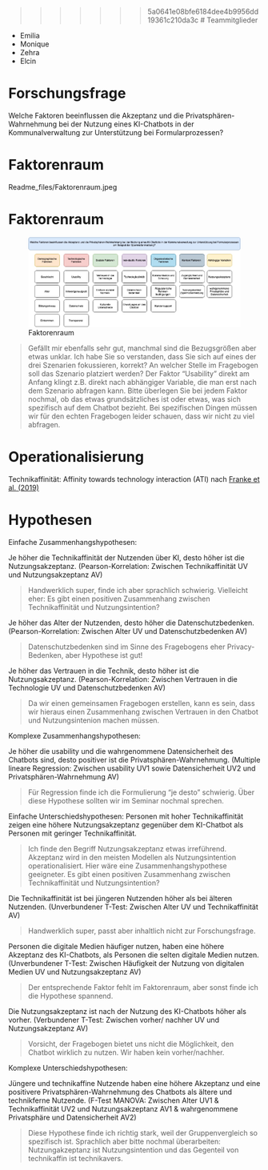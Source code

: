 > > > > > > > 5a0641e08bfe6184dee4b9956dd19361c210da3c \# Teammitglieder

-   Emilia
-   Monique
-   Zehra
-   Elcin

# Forschungsfrage

Welche Faktoren beeinflussen die Akzeptanz und die
Privatsphären-Wahrnehmung bei der Nutzung eines KI-Chatbots in der
Kommunalverwaltung zur Unterstützung bei Formularprozessen?

# Faktorenraum

Readme\_files/Faktorenraum.jpeg

# Faktorenraum

<figure>
<img src="images/Faktorenraum.jpeg" alt="Faktorenraum" />
<figcaption aria-hidden="true">Faktorenraum</figcaption>
</figure>

> Gefällt mir ebenfalls sehr gut, manchmal sind die Bezugsgrößen aber
> etwas unklar. Ich habe Sie so verstanden, dass Sie sich auf eines der
> drei Szenarien fokussieren, korrekt? An welcher Stelle im Fragebogen
> soll das Szenario platziert werden? Der Faktor “Usability” direkt am
> Anfang klingt z.B. direkt nach abhängiger Variable, die man erst nach
> dem Szenario abfragen kann. Bitte überlegen Sie bei jedem Faktor
> nochmal, ob das etwas grundsätzliches ist oder etwas, was sich
> spezifisch auf dem Chatbot bezieht. Bei spezifischen Dingen müssen wir
> für den echten Fragebogen leider schauen, dass wir nicht zu viel
> abfragen.

# Operationalisierung

Technikaffinität: Affinity towards technology interaction (ATI) nach
[Franke et
al. (2019)](10.1080/10447318.2018.1456150 "Franke, T., Attig, C., & Wessel, D. (2019). A Personal Resource for Technology Interaction: Development and Validation of the Affinity for Technology Interaction (ATI) Scale. International Journal of Human–Computer Interaction, 35(6), 456-467, DOI: 10.1080/10447318.2018.1456150")

# Hypothesen

Einfache Zusammenhangshypothesen:

Je höher die Technikaffinität der Nutzenden über KI, desto höher ist die
Nutzungsakzeptanz. (Pearson-Korrelation: Zwischen Technikaffinität UV
und Nutzungsakzeptanz AV)

> Handwerklich super, finde ich aber sprachlich schwierig. Vielleicht
> eher: Es gibt einen positiven Zusammenhang zwischen Technikaffinität
> und Nutzungsintention?

Je höher das Alter der Nutzenden, desto höher die Datenschutzbedenken.
(Pearson-Korrelation: Zwischen Alter UV und Datenschutzbedenken AV)

> Datenschutzbedenken sind im Sinne des Fragebogens eher
> Privacy-Bedenken, aber Hypothese ist gut!

Je höher das Vertrauen in die Technik, desto höher ist die
Nutzungsakzeptanz. (Pearson-Korrelation: Zwischen Vertrauen in die
Technologie UV und Datenschutzbedenken AV)

> Da wir einen gemeinsamen Fragebogen erstellen, kann es sein, dass wir
> hieraus einen Zusammenhang zwischen Vertrauen in den Chatbot und
> Nutzungsintenion machen müssen.

Komplexe Zusammenhangshypothesen:

Je höher die usability und die wahrgenommene Datensicherheit des
Chatbots sind, desto positiver ist die Privatsphären-Wahrnehmung.
(Multiple lineare Regression: Zwischen usability UV1 sowie
Datensicherheit UV2 und Privatsphären-Wahrnehmung AV)

> Für Regression finde ich die Formulierung “je desto” schwierig. Über
> diese Hypothese sollten wir im Seminar nochmal sprechen.

Einfache Unterschiedshypothesen: Personen mit hoher Technikaffinität
zeigen eine höhere Nutzungsakzeptanz gegenüber dem KI-Chatbot als
Personen mit geringer Technikaffinität.

> Ich finde den Begriff Nutzungsakzeptanz etwas irreführend. Akzeptanz
> wird in den meisten Modellen als Nutzungsintention operationalisiert.
> Hier wäre eine Zusammenhangshypothese geeigneter. Es gibt einen
> positiven Zusammenhang zwischen Technikaffinität und
> Nutzungsintention?

Die Technikaffinität ist bei jüngeren Nutzenden höher als bei älteren
Nutzenden. (Unverbundener T-Test: Zwischen Alter UV und Technikaffinität
AV)

> Handwerklich super, passt aber inhaltlich nicht zur Forschungsfrage.

Personen die digitale Medien häufiger nutzen, haben eine höhere
Akzeptanz des KI-Chatbots, als Personen die selten digitale Medien
nutzen. (Unverbundener T-Test: Zwischen Häufigkeit der Nutzung von
digitalen Medien UV und Nutzungsakzeptanz AV)

> Der entsprechende Faktor fehlt im Faktorenraum, aber sonst finde ich
> die Hypothese spannend.

Die Nutzungsakzeptanz ist nach der Nutzung des KI-Chatbots höher als
vorher. (Verbundener T-Test: Zwischen vorher/ nachher UV und
Nutzungsakzeptanz AV)

> Vorsicht, der Fragebogen bietet uns nicht die Möglichkeit, den Chatbot
> wirklich zu nutzen. Wir haben kein vorher/nachher.

Komplexe Unterschiedshypothesen:

Jüngere und technikaffine Nutzende haben eine höhere Akzeptanz und eine
positivere Privatsphären-Wahrnehmung des Chatbots als ältere und
technikferne Nutzende. (F-Test MANOVA: Zwischen Alter UV1 &
Technikaffinität UV2 und Nutzungsakzeptanz AV1 & wahrgenommene
Privatsphäre und Datensicherheit AV2)

> Diese Hypothese finde ich richtig stark, weil der Gruppenvergleich so
> spezifisch ist. Sprachlich aber bitte nochmal überarbeiten:
> Nutzungakzeptanz ist Nutzungsintention und das Gegenteil von
> technikaffin ist technikavers.
